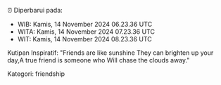 ⏰ Diperbarui pada:
- WIB: Kamis, 14 November 2024 06.23.36 UTC
- WITA: Kamis, 14 November 2024 07.23.36 UTC
- WIT: Kamis, 14 November 2024 08.23.36 UTC

Kutipan Inspiratif:
"Friends are like sunshine They can brighten up your day,A true friend is someone who Will chase the clouds away."


Kategori: friendship

